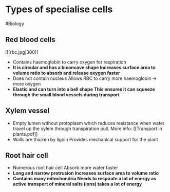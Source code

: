 # Types of specialise cells
#Biology 

## Red blood cells

![[rbc.jpg|300]]
- Contains haemoglobin to carry oxygen for respiration
-  **It is circular and has a biconcave shape
	Increases surface area to volume ratio to absorb and release oxygen faster**
- Does not contain nucleus
	Allows RBC to carry more haemoglobin -> more oxygen
- **Elastic and can turn into a bell shape
	This ensures it can squeeze through the small blood vessels during transport**
	
## Xylem vessel
- Empty lumen without protoplasm which reduces resistance when water travel up the xylem through transpiration pull. More info:  [[Transport in plants.pdf]]
- Walls are thicken by lignin
	Provides mechanical support for the plant

## Root hair cell
- Numerous root hair cell
	Absorb more water faster
- **Long and narrow protrusion
	Increases surface area to volume ratio**
- **Contains many mitochondria
	Needs to respirate a lot of energy as active transport of mineral salts (ions) takes a lot of energy**